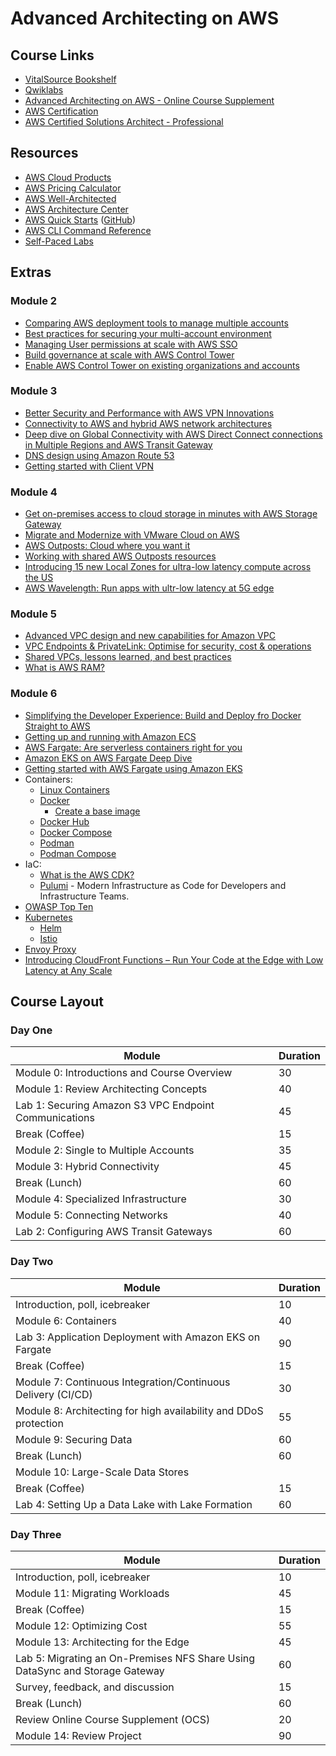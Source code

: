 # Advanced Architecting on AWS

## Course Links

* [VitalSource Bookshelf](https://online.vitalsource.com)
* [Qwiklabs](https://ddls.qwiklabs.com/)
* [Advanced Architecting on AWS - Online Course Supplement](https://www.aws.training/Details/eLearning?id=56205)
* [AWS Certification](https://aws.amazon.com/certification/)
* [AWS Certified Solutions Architect - Professional](https://aws.amazon.com/certification/certified-solutions-architect-professional/)

## Resources

* [AWS Cloud Products](https://aws.amazon.com/products/)
* [AWS Pricing Calculator](https://calculator.aws/#/)
* [AWS Well-Architected](https://aws.amazon.com/architecture/well-architected/)
* [AWS Architecture Center](https://aws.amazon.com/architecture/)
* [AWS Quick Starts](https://aws.amazon.com/quickstart/) ([GitHub](https://github.com/aws-quickstart/))
* [AWS CLI Command Reference](https://docs.aws.amazon.com/cli/latest/index.html)
* [Self-Paced Labs](https://aws.amazon.com/training/self-paced-labs/)

## Extras

### Module 2

* [Comparing AWS deployment tools to manage multiple accounts](https://youtu.be/n_6QTYDavrM)
* [Best practices for securing your multi-account environment](https://youtu.be/ip5sn3z5FNg)
* [Managing User permissions at scale with AWS SSO](https://youtu.be/aEIqeFCcK7E)
* [Build governance at scale with AWS Control Tower](https://youtu.be/Zxrs6YXMidk)
* [Enable AWS Control Tower on existing organizations and accounts](https://docs.aws.amazon.com/controltower/latest/userguide/existing-orgs.html)

### Module 3

* [Better Security and Performance with AWS VPN Innovations](https://youtu.be/FrhVV9nG4UM)
* [Connectivity to AWS and hybrid AWS network architectures](https://youtu.be/eqW6CPb58gs)
* [Deep dive on Global Connectivity with AWS Direct Connect connections in Multiple Regions and AWS Transit Gateway](https://youtu.be/7FHiGfG7H_E)
* [DNS design using Amazon Route 53](https://youtu.be/2y_RBjDkRgY)
* [Getting started with Client VPN](https://docs.aws.amazon.com/vpn/latest/clientvpn-user/user-getting-started.html)

### Module 4

* [Get on-premises access to cloud storage in minutes with AWS Storage Gateway](https://youtu.be/UPswVZ2Qm7U)
* [Migrate and Modernize with VMware Cloud on AWS](https://youtu.be/FQ_u9KsyQyE)
* [AWS Outposts: Cloud where you want it](https://youtu.be/VcMdq_j34dA)
* [Working with shared AWS Outposts resources](https://docs.aws.amazon.com/outposts/latest/userguide/sharing-outposts.html)
* [Introducing 15 new Local Zones for ultra-low latency compute across the US](https://youtu.be/VmlqP9a_Xd8)
* [AWS Wavelength: Run apps with ultr-low latency at 5G edge](https://youtu.be/AQ-GbAFDvpM)

### Module 5

* [Advanced VPC design and new capabilities for Amazon VPC](https://youtu.be/tkaMmFoWwaA)
* [VPC Endpoints & PrivateLink: Optimise for security, cost & operations](https://youtu.be/LNf8jjBt72Y)
* [Shared VPCs, lessons learned, and best practices](https://youtu.be/I-IIbgp0Jco)
* [What is AWS RAM?](https://docs.aws.amazon.com/ram/latest/userguide/what-is.html)

### Module 6

* [Simplifying the Developer Experience: Build and Deploy fro Docker Straight to AWS](https://youtu.be/V88Iqdm8GkE)
* [Getting up and running with Amazon ECS](https://youtu.be/9u_HKS_Lv6o)
* [AWS Fargate: Are serverless containers right for you](https://youtu.be/Vtymod0nPBo)
* [Amazon EKS on AWS Fargate Deep Dive](https://youtu.be/9tQFXEhHdn0)
* [Getting started with AWS Fargate using Amazon EKS](https://docs.aws.amazon.com/eks/latest/userguide/fargate-getting-started.html)
* Containers:
  * [Linux Containers](https://linuxcontainers.org/)
  * [Docker](https://www.docker.com/)
    * [Create a base image](https://docs.docker.com/develop/develop-images/baseimages/)
  * [Docker Hub](https://hub.docker.com/)
  * [Docker Compose](https://docs.docker.com/compose/)
  * [Podman](https://podman.io/)
  * [Podman Compose](https://github.com/containers/podman-compose)
* IaC:
  * [What is the AWS CDK?](https://docs.aws.amazon.com/cdk/latest/guide/home.html)
  * [Pulumi](https://www.pulumi.com/) - Modern Infrastructure as Code for Developers and Infrastructure Teams.
* [OWASP Top Ten](https://owasp.org/www-project-top-ten/)
* [Kubernetes](https://kubernetes.io/)
  * [Helm](https://helm.sh/)
  * [Istio](https://istio.io/)
* [Envoy Proxy](https://www.envoyproxy.io/)
* [Introducing CloudFront Functions – Run Your Code at the Edge with Low Latency at Any Scale](https://aws.amazon.com/blogs/aws/introducing-cloudfront-functions-run-your-code-at-the-edge-with-low-latency-at-any-scale/)

## Course Layout

### Day One

|Module|Duration|
|-|-|
|Module 0: Introductions and Course Overview|30|
|Module 1: Review Architecting Concepts|40|
|Lab 1: Securing Amazon S3 VPC Endpoint Communications|45|
|Break (Coffee)|15|
|Module 2: Single to Multiple Accounts|35|
|Module 3: Hybrid Connectivity|45|
|Break (Lunch)|60|
|Module 4: Specialized Infrastructure|30|
|Module 5: Connecting Networks|40|
|Lab 2: Configuring AWS Transit Gateways|60|

### Day Two

|Module|Duration|
|-|-|
|Introduction, poll, icebreaker|10|
|Module 6: Containers|40|
|Lab 3: Application Deployment with Amazon EKS on Fargate|90|
|Break (Coffee)|15|
|Module 7: Continuous Integration/Continuous Delivery (CI/CD)|30|
|Module 8: Architecting for high availability and DDoS protection|55|
|Module 9: Securing Data|60|
|Break (Lunch)|60|
|Module 10: Large-Scale Data Stores
|Break (Coffee)|15|
|Lab 4: Setting Up a Data Lake with Lake Formation|60|

### Day Three

|Module|Duration|
|-|-|
|Introduction, poll, icebreaker|10|
|Module 11: Migrating Workloads|45|
|Break (Coffee)|15|
|Module 12: Optimizing Cost|55|
|Module 13: Architecting for the Edge|45|
|Lab 5: Migrating an On-Premises NFS Share Using DataSync and Storage Gateway|60|
|Survey, feedback, and discussion|15|
|Break (Lunch)|60|
|Review Online Course Supplement (OCS)|20|
|Module 14: Review Project|90|
